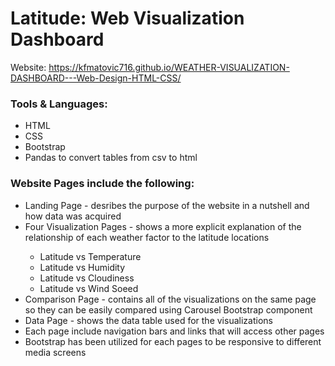 # Latitude: Web Visualization Dashboard
Website: <a href="https://kfmatovic716.github.io/WEATHER-VISUALIZATION-DASHBOARD---Web-Design-HTML-CSS/">https://kfmatovic716.github.io/WEATHER-VISUALIZATION-DASHBOARD---Web-Design-HTML-CSS/</a>

### Tools & Languages: 
<ul>
    <li>HTML</li>
    <li>CSS</li>
    <li>Bootstrap</li> 
    <li>Pandas to convert tables from csv to html</li>
</ul>

### Website Pages include the following:
<ul>
    <li>Landing Page - desribes the purpose of the website in a nutshell and how data was acquired </li>
    <li>Four Visualization Pages - shows a more explicit explanation of the relationship of each weather factor to the latitude locations</li>
        <ul>
            <li>Latitude vs Temperature</li>
            <li>Latitude vs Humidity</li>
            <li>Latitude vs Cloudiness</li>
            <li>Latitude vs Wind Soeed</li>
        </ul>
    <li>Comparison Page - contains all of the visualizations on the same page so they can be easily compared using Carousel Bootstrap component</li>
    <li>Data Page - shows the data table used for the visualizations </li>
    <li>Each page include navigation bars and links that will access other pages</li>
    <li>Bootstrap has been utilized for each pages to be responsive to different media screens</li> 
</ul>



